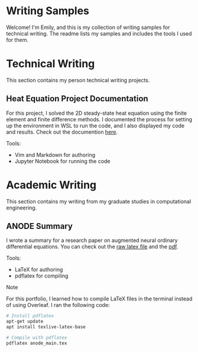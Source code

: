 # Writing Samples

Welcome! I'm Emily, and this is my collection of writing samples for technical writing. The readme lists my samples and includes the tools I used for them.

# Technical Writing

This section contains my person technical writing projects.

## Heat Equation Project Documentation

For this project, I solved the 2D steady-state heat equation using the finite element and finite difference methods. I documented the process for setting up the environment in WSL to run the code, and I also displayed my code and results. Check out the documention [here](HeatEquation.md).

Tools:
- Vim and Markdown for authoring
- Jupyter Notebook for running the code

# Academic Writing

This section contains my writing from my graduate studies in computational engineering. 

## ANODE Summary

I wrote a summary for a research paper on augmented neural ordinary differential equations. You can check out the [raw latex file](AcademicWriting/anode_main.tex) and the [pdf](AcademicWriting/anode_main.pdf).

Tools:
- LaTeX for authoring
- pdflatex for compiling 

> [!NOTE]
> For this portfolio, I learned how to compile LaTeX files in the terminal instead of using Overleaf. I ran the following code:

```bash
# Install pdflatex
apt-get update
apt install texlive-latex-base

# Compile with pdflatex
pdflatex anode_main.tex
```
